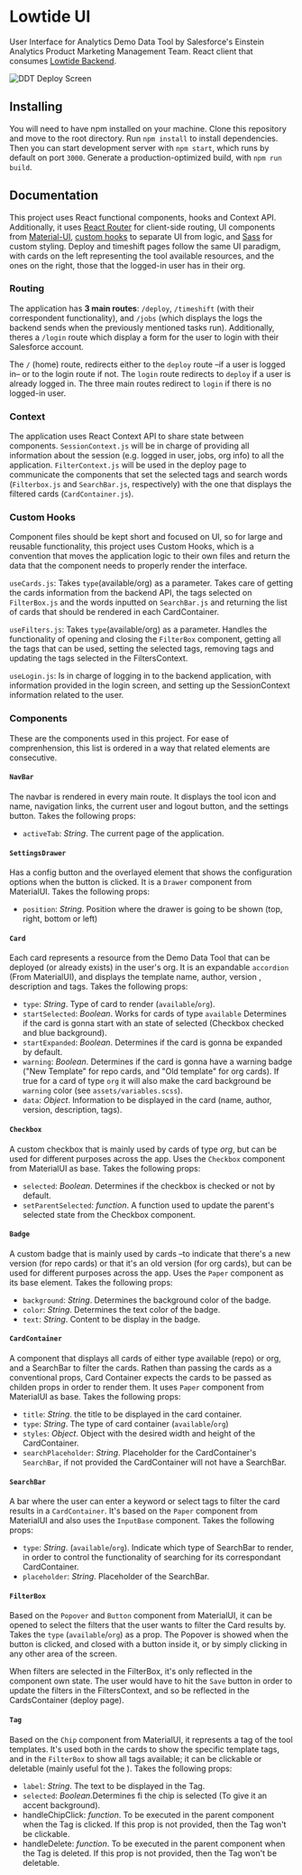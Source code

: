 # Lowtide UI

User Interface for Analytics Demo Data Tool by Salesforce's Einstein Analytics Product Marketing Management Team. React client that consumes [Lowtide Backend](https://github.com/luciyer-sfdc/lowtide).

![DDT Deploy Screen](https://i.imgur.com/6RxZx8G.png)

## Installing

You will need to have npm installed on your machine. Clone this repository and move to the root directory. Run `npm install` to install dependencies. Then you can start development server with `npm start`, which runs by default on port `3000`. Generate a production-optimized build, with `npm run build`.

## Documentation

This project uses React functional components, hooks and Context API. Additionally, it uses [React Router](https://reactrouter.com/) for client-side routing, UI components from [Material-UI](https://material-ui.com/), [custom hooks](https://reactjs.org/docs/hooks-custom.html) to separate UI from logic, and [Sass](https://sass-lang.com/) for custom styling. Deploy and timeshift pages follow the same UI paradigm, with cards on the left representing the tool available resources, and the ones on the right, those that the logged-in user has in their org.

### Routing

The application has **3 main routes**: `/deploy`, `/timeshift` (with their correspondent functionality), and `/jobs` (which displays the logs the backend sends when the previously mentioned tasks run). Additionally, theres a `/login` route which display a form for the user to login with their Salesforce account.

The `/` (home) route, redirects either to the `deploy` route –if a user is logged in– or to the login route if not. The `login` route redirects to `deploy` if a user is already logged in. The three main routes redirect to `login` if there is no logged-in user.

### Context

The application uses React Context API to share state between components. `SessionContext.js` will be in charge of providing all information about the session (e.g. logged in user, jobs, org info) to all the application. `FilterContext.js` will be used in the deploy page to communicate the components that set the selected tags and search words (`Filterbox.js` and `SearchBar.js`, respectively) with the one that displays the filtered cards (`CardContainer.js`).

### Custom Hooks

Component files should be kept short and focused on UI, so for large and reusable functionality, this project uses Custom Hooks, which is a convention that moves the application logic to their own files and return the data that the component needs to properly render the interface.

`useCards.js`: Takes `type`(available/org) as a parameter. Takes care of getting the cards information from the backend API, the tags selected on `FilterBox.js` and the words inputted on `SearchBar.js` and returning the list of cards that should be rendered in each CardContainer.

`useFilters.js`: Takes `type`(available/org) as a parameter. Handles the functionality of opening and closing the `FilterBox` component, getting all the tags that can be used, setting the selected tags, removing tags and updating the tags selected in the FiltersContext.

`useLogin.js`: Is in charge of logging in to the backend application, with information provided in the login screen, and setting up the SessionContext information related to the user.

### Components

These are the components used in this project. For ease of comprenhension, this list is ordered in a way that related elements are consecutive.

#### `NavBar`

The navbar is rendered in every main route. It displays the tool icon and name, navigation links, the current user and logout button, and the settings button. Takes the following props:

- `activeTab`: _String_. The current page of the application.

#### `SettingsDrawer`

Has a config button and the overlayed element that shows the configuration options when the button is clicked. It is a `Drawer` component from MaterialUI. Takes the following props:

- `position`: _String_. Position where the drawer is going to be shown (top, right, bottom or left)

#### `Card`

Each card represents a resource from the Demo Data Tool that can be deployed (or already exists) in the user's org. It is an expandable `accordion` (From MaterialUI), and displays the template name, author, version , description and tags. Takes the following props:

- `type`: _String_. Type of card to render (`available`/`org`).
- `startSelected`: _Boolean_. Works for cards of type `available` Determines if the card is gonna start with an state of selected (Checkbox checked and blue background).
- `startExpanded`: _Boolean_. Determines if the card is gonna be expanded by default.
- `warning`: _Boolean_. Determines if the card is gonna have a warning badge ("New Template" for repo cards, and "Old template" for org cards). If true for a card of type `org` it will also make the card background be `warning` color (see `assets/variables.scss`).
- `data`: _Object_. Information to be displayed in the card (name, author, version, description, tags).

#### `Checkbox`

A custom checkbox that is mainly used by cards of type _org_, but can be used for different purposes across the app. Uses the `Checkbox` component from MaterialUI as base. Takes the following props:

- `selected`: _Boolean_. Determines if the checkbox is checked or not by default.
- `setParentSelected`: _function_. A function used to update the parent's selected state from the Checkbox component.

#### `Badge`

A custom badge that is mainly used by cards –to indicate that there's a new version (for repo cards) or that it's an old version (for org cards), but can be used for different purposes across the app. Uses the `Paper` component as its base element. Takes the following props:

- `background`: _String_. Determines the background color of the badge.
- `color`: _String_. Determines the text color of the badge.
- `text`: _String_. Content to be display in the badge.

#### `CardContainer`

A component that displays all cards of either type available (repo) or org, and a SearchBar to filter the cards. Rathen than passing the cards as a conventional props, Card Container expects the cards to be passed as childen props in order to render them. It uses `Paper` component from MaterialUI as base. Takes the following props:

- `title`: _String_. the title to be displayed in the card container.
- `type`: _String_. The type of card container (`available`/`org`)
- `styles`: _Object_. Object with the desired width and height of the CardContainer.
- `searchPlaceholder`: _String_. Placeholder for the CardContainer's `SearchBar`, if not provided the CardContainer will not have a SearchBar.

#### `SearchBar`

A bar where the user can enter a keyword or select tags to filter the card results in a `CardContainer`. It's based on the `Paper` component from MaterialUI and also uses the `InputBase` component. Takes the following props:

- `type`: _String_. (`available`/`org`). Indicate which type of SearchBar to render, in order to control the functionality of searching for its correspondant CardContainer.
- `placeholder`: _String_. Placeholder of the SearchBar.

#### `FilterBox`

Based on the `Popover` and `Button` component from MaterialUI, it can be opened to select the filters that the user wants to filter the Card results by. Takes the `type` (`available`/`org`) as a prop. The Popover is showed when the button is clicked, and closed with a button inside it, or by simply clicking in any other area of the screen.

When filters are selected in the FilterBox, it's only reflected in the component own state. The user would have to hit the `Save` button in order to update the filters in the FiltersContext, and so be reflected in the CardsContainer (deploy page).

#### `Tag`

Based on the `Chip` component from MaterialUI, it represents a tag of the tool templates. It's used both in the cards to show the specific template tags, and in the `FilterBox` to show all tags available; it can be clickable or deletable (mainly useful fot the ). Takes the following props:

- `label`: _String_. The text to be displayed in the Tag.
- `selected`: _Boolean_.Determines fi the chip is selected (To give it an accent background).
- handleChipClick: _function_. To be executed in the parent component when the Tag is clicked. If this prop is not provided, then the Tag won't be clickable.
- handleDelete: _function_. To be executed in the parent component when the Tag is deleted. If this prop is not provided, then the Tag won't be deletable.
